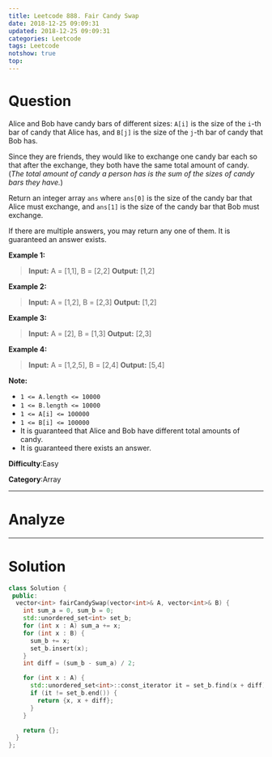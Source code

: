 ```yaml
---
title: Leetcode 888. Fair Candy Swap
date: 2018-12-25 09:09:31
updated: 2018-12-25 09:09:31
categories: Leetcode
tags: Leetcode
notshow: true
top:
---
```


# Question

Alice and Bob have candy bars of different sizes:  `A[i]`  is the size of the  `i`-th bar of candy that Alice has, and  `B[j]`  is the size of the  `j`-th bar of candy that Bob has.

Since they are friends, they would like to exchange one candy bar each so that after the exchange, they both have the same total amount of candy. (_The total amount of candy a person has is the sum of the sizes of candy bars they have._)

Return an integer array  `ans` where  `ans[0]`  is the size of the candy bar that Alice must exchange, and  `ans[1]`  is the size of the candy bar that Bob must exchange.

If there are multiple answers, you may return any one of them. It is guaranteed an answer exists.

**Example 1:**

> **Input:** A = [1,1], B = [2,2]
> **Output:** [1,2]

**Example 2:**

> **Input:** A = [1,2], B = [2,3]
> **Output:** [1,2]

**Example 3:**

> **Input:** A = [2], B = [1,3]
> **Output:** [2,3]

**Example 4:**

> **Input:** A = [1,2,5], B = [2,4]
> **Output:** [5,4]

**Note:**

- `1 <= A.length <= 10000`
- `1 <= B.length <= 10000`
- `1 <= A[i] <= 100000`
- `1 <= B[i] <= 100000`
- It is guaranteed that Alice and Bob have different total amounts of candy.
- It is guaranteed there exists an answer.

**Difficulty**:Easy

**Category**:Array

<!-- more -->

------------

# Analyze

------------

# Solution

```cpp
class Solution {
 public:
  vector<int> fairCandySwap(vector<int>& A, vector<int>& B) {
    int sum_a = 0, sum_b = 0;
    std::unordered_set<int> set_b;
    for (int x : A) sum_a += x;
    for (int x : B) {
      sum_b += x;
      set_b.insert(x);
    }
    int diff = (sum_b - sum_a) / 2;

    for (int x : A) {
      std::unordered_set<int>::const_iterator it = set_b.find(x + diff);
      if (it != set_b.end()) {
        return {x, x + diff};
      }
    }

    return {};
  }
};
```
